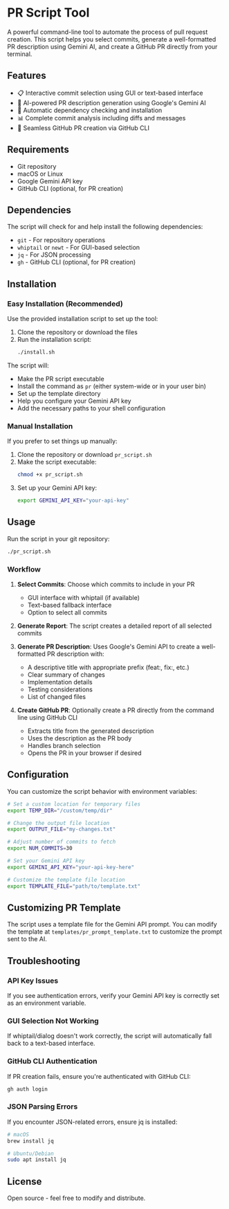 # PR Script Tool

A powerful command-line tool to automate the process of pull request creation. This script helps you select commits, generate a well-formatted PR description using Gemini AI, and create a GitHub PR directly from your terminal.

## Features

- 📋 Interactive commit selection using GUI or text-based interface
- 🤖 AI-powered PR description generation using Google's Gemini AI
- 🔄 Automatic dependency checking and installation
- 📊 Complete commit analysis including diffs and messages
- 🚀 Seamless GitHub PR creation via GitHub CLI

## Requirements

- Git repository
- macOS or Linux
- Google Gemini API key
- GitHub CLI (optional, for PR creation)

## Dependencies

The script will check for and help install the following dependencies:

- `git` - For repository operations
- `whiptail` or `newt` - For GUI-based selection
- `jq` - For JSON processing
- `gh` - GitHub CLI (optional, for PR creation)

## Installation

### Easy Installation (Recommended)

Use the provided installation script to set up the tool:

1. Clone the repository or download the files
2. Run the installation script:
   ```zsh
   ./install.sh
   ```

The script will:
- Make the PR script executable
- Install the command as `pr` (either system-wide or in your user bin)
- Set up the template directory
- Help you configure your Gemini API key
- Add the necessary paths to your shell configuration

### Manual Installation

If you prefer to set things up manually:

1. Clone the repository or download `pr_script.sh`
2. Make the script executable:
   ```zsh
   chmod +x pr_script.sh
   ```
3. Set up your Gemini API key:
   ```zsh
   export GEMINI_API_KEY="your-api-key"
   ```

## Usage

Run the script in your git repository:

```zsh
./pr_script.sh
```

### Workflow

1. **Select Commits**: Choose which commits to include in your PR
   - GUI interface with whiptail (if available)
   - Text-based fallback interface
   - Option to select all commits

2. **Generate Report**: The script creates a detailed report of all selected commits

3. **Generate PR Description**: Uses Google's Gemini API to create a well-formatted PR description with:
   - A descriptive title with appropriate prefix (feat:, fix:, etc.)
   - Clear summary of changes
   - Implementation details
   - Testing considerations
   - List of changed files

4. **Create GitHub PR**: Optionally create a PR directly from the command line using GitHub CLI
   - Extracts title from the generated description
   - Uses the description as the PR body
   - Handles branch selection
   - Opens the PR in your browser if desired

## Configuration

You can customize the script behavior with environment variables:

```zsh
# Set a custom location for temporary files
export TEMP_DIR="/custom/temp/dir"

# Change the output file location
export OUTPUT_FILE="my-changes.txt"

# Adjust number of commits to fetch
export NUM_COMMITS=30

# Set your Gemini API key
export GEMINI_API_KEY="your-api-key-here"

# Customize the template file location
export TEMPLATE_FILE="path/to/template.txt"
```

## Customizing PR Template

The script uses a template file for the Gemini API prompt. You can modify the template at `templates/pr_prompt_template.txt` to customize the prompt sent to the AI.

## Troubleshooting

### API Key Issues

If you see authentication errors, verify your Gemini API key is correctly set as an environment variable.

### GUI Selection Not Working

If whiptail/dialog doesn't work correctly, the script will automatically fall back to a text-based interface.

### GitHub CLI Authentication

If PR creation fails, ensure you're authenticated with GitHub CLI:

```zsh
gh auth login
```

### JSON Parsing Errors

If you encounter JSON-related errors, ensure jq is installed:

```zsh
# macOS
brew install jq

# Ubuntu/Debian
sudo apt install jq
```

## License

Open source - feel free to modify and distribute.
